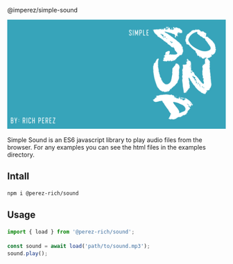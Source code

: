 @imperez/simple-sound

![Simple Sound Banner](simple-sound-banner.png "Simple Sound Banner")

Simple Sound is an ES6 javascript library to play audio files from the browser. For any examples you can see the html files in the examples directory.

## Intall

```bash
npm i @perez-rich/sound
```

## Usage

```javascript
import { load } from '@perez-rich/sound';

const sound = await load('path/to/sound.mp3');
sound.play();
```
